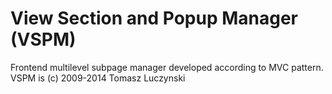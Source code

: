 # View Section and Popup Manager (VSPM)
Frontend multilevel subpage manager developed according to MVC pattern.
VSPM is (c) 2009-2014 Tomasz Luczynski

